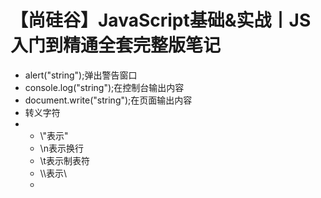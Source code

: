 # 【尚硅谷】JavaScript基础&实战丨JS入门到精通全套完整版笔记

- alert("string");弹出警告窗口
- console.log("string");在控制台输出内容
- document.write("string");在页面输出内容
- 转义字符
- - \\"表示"
  - \\n表示换行
  - \t表示制表符
  - \\\表示\
  - 